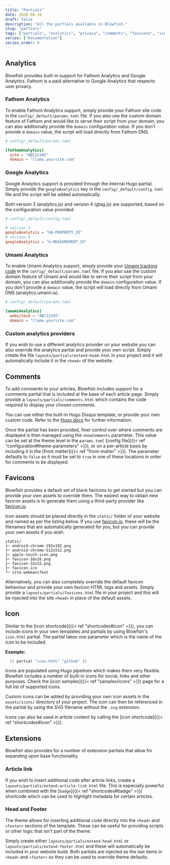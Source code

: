 ```yaml
---
title: "Partials"
date: 2020-08-10
draft: false
description: "All the partials available in Blowfish."
slug: "partials"
tags: ["partials", "analytics", "privacy", "comments", "favicons", "icon", "docs"]
series: ["Documentation"]
series_order: 9
---
```


## Analytics

Blowfish provides built-in support for Fathom Analytics and Google Analytics. Fathom is a paid alternative to Google Analytics that respects user privacy.

### Fathom Analytics

To enable Fathom Analytics support, simply provide your Fathom site code in the `config/_default/params.toml` file. If you also use the custom domain feature of Fathom and would like to serve their script from your domain, you can also additionally provide the `domain` configuration value. If you don't provide a `domain` value, the script will load directly from Fathom DNS.

```toml
# config/_default/params.toml

[fathomAnalytics]
  site = "ABC12345"
  domain = "llama.yoursite.com"
```

### Google Analytics

Google Analytics support is provided through the internal Hugo partial. Simply provide the `googleAnalytics` key in the `config/_default/config.toml` file and the script will be added automatically.

Both version 3 (analytics.js) and version 4 (gtag.js) are supported, based on the configuration value provided:

```toml
# config/_default/config.toml

# version 3
googleAnalytics = "UA-PROPERTY_ID"
# version 4
googleAnalytics = "G-MEASUREMENT_ID"
```

### Umami Analytics

To enable Umami Analytics support, simply provide your [Umami tracking code](https://umami.is/docs/collect-data) in the `config/_default/params.toml` file.
If you also use the custom domain feature of Umami and would like to serve their script from your domain, you can also additionally provide the `domain` configuration value. If you don't provide a `domain` value, the script will load directly from Umami DNS (analytics.umami.is).

```toml
# config/_default/params.toml

[umamiAnalytics]
  websiteid = "ABC12345"
  domain = "llama.yoursite.com"
```

### Custom analytics providers

If you wish to use a different analytics provider on your website you can also override the analytics partial and provide your own script. Simply create the file `layouts/partials/extend-head.html` in your project and it will automatically include it in the `<head>` of the website.

## Comments

To add comments to your articles, Blowfish includes support for a comments partial that is included at the base of each article page. Simply provide a `layouts/partials/comments.html` which contains the code required to display your chosen comments.

You can use either the built-in Hugo Disqus template, or provide your own custom code. Refer to the [Hugo docs](https://gohugo.io/content-management/comments/) for further information.

Once the partial has been provided, finer control over where comments are displayed is then managed using the `showComments` parameter. This value can be set at the theme level in the `params.toml` [config file]({{< ref "configuration#theme-parameters" >}}), or on a per-article basis by including it in the [front matter]({{< ref "front-matter" >}}). The parameter defaults to `false` so it must be set to `true` in one of these locations in order for comments to be displayed.

## Favicons

Blowfish provides a default set of blank favicons to get started but you can provide your own assets to override them. The easiest way to obtain new favicon assets is to generate them using a third-party provider like [favicon.io](https://favicon.io).

Icon assets should be placed directly in the `static/` folder of your website and named as per the listing below. If you use [favicon.io](https://favicon.io), these will be the filenames that are automatically generated for you, but you can provide your own assets if you wish.

```shell
static/
├─ android-chrome-192x192.png
├─ android-chrome-512x512.png
├─ apple-touch-icon.png
├─ favicon-16x16.png
├─ favicon-32x32.png
├─ favicon.ico
└─ site.webmanifest
```

Alternatively, you can also completely override the default favicon behaviour and provide your own favicon HTML tags and assets. Simply provide a `layouts/partials/favicons.html` file in your project and this will be injected into the site `<head>` in place of the default assets.

## Icon

Similar to the [icon shortcode]({{< ref "shortcodes#icon" >}}), you can include icons in your own templates and partials by using Blowfish's `icon.html` partial. The partial takes one parameter which is the name of the icon to be included.

**Example:**

```go
  {{ partial "icon.html" "github" }}
```

Icons are populated using Hugo pipelines which makes them very flexible. Blowfish includes a number of built-in icons for social, links and other purposes. Check the [icon samples]({{< ref "samples/icons" >}}) page for a full list of supported icons.

Custom icons can be added by providing your own icon assets in the `assets/icons/` directory of your project. The icon can then be referenced in the partial by using the SVG filename without the `.svg` extension.

Icons can also be used in article content by calling the [icon shortcode]({{< ref "shortcodes#icon" >}}).

## Extensions

Blowfish also provides for a number of extension partials that allow for expanding upon base functionality.

### Article link

If you wish to insert additional code after article links, create a `layouts/partials/extend-article-link.html` file. This is especially powerful when combined with the [`badge`]({{< ref "shortcodes#badge" >}}) shortcode which can be used to highlight metadata for certain articles.

### Head and Footer

The theme allows for inserting additional code directly into the `<head>` and `<footer>` sections of the template. These can be useful for providing scripts or other logic that isn't part of the theme.

Simply create either `layouts/partials/extend-head.html` or `layouts/partials/extend-footer.html` and these will automatically be included in your website build. Both partials are injected as the last items in `<head>` and `<footer>` so they can be used to override theme defaults.
